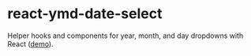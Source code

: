 # react-ymd-date-select

Helper hooks and components for year, month, and day dropdowns with React ([demo](https://whitphx.github.io/react-ymd-date-select/)).
